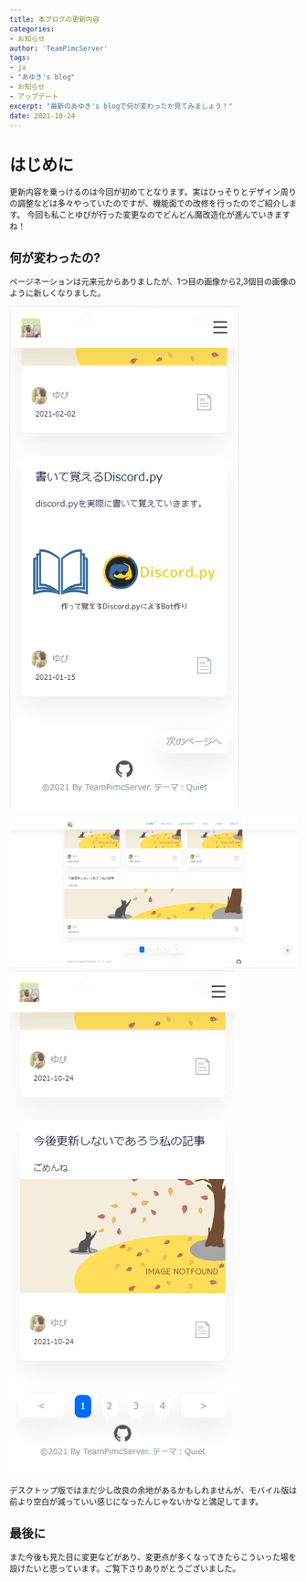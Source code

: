 ```yaml
---
title: 本ブログの更新内容
categories:
- お知らせ
author: 'TeamPimcServer'
tags:
- ja
- "あゆき's blog"
- お知らせ
- アップデート
excerpt: "最新のあゆき's blogで何が変わったか見てみましょう！"
date: 2021-10-24
---
```


<!-- toc -->

# はじめに

更新内容を乗っけるのは今回が初めてとなります。実はひっそりとデザイン周りの調整などは多々やっていたのですが、機能面での改修を行ったのでご紹介します。
今回も私ことゆぴが行った変更なのでどんどん魔改造化が進んでいきますね！

## 何が変わったの?

ページネーションは元来元からありましたが、1つ目の画像から2,3個目の画像のように新しくなりました。

![old-pagination-desktop.png](/image/posts/2021-10-24-update-ayuki-blog/old-pagination-mobile.png)

![new-pagination-desktop.png](/image/posts/2021-10-24-update-ayuki-blog/new-pagination-desktop.png)
![new-pagination-mobile.png](/image/posts/2021-10-24-update-ayuki-blog/new-pagination-mobile.png)

デスクトップ版ではまだ少し改良の余地があるかもしれませんが、モバイル版は前より空白が減っていい感じになったんじゃないかなと満足してます。

## 最後に

また今後も見た目に変更などがあり、変更点が多くなってきたらこういった場を設けたいと思っています。ご覧下さりありがとうございました。
